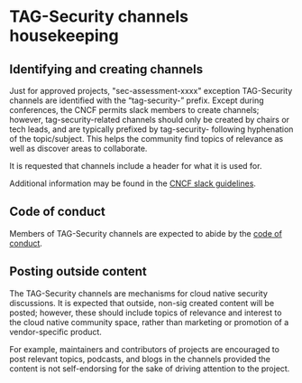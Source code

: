 # TAG-Security channels housekeeping

## Identifying and creating channels
Just for approved projects, "sec-assessment-xxxx" exception TAG-Security channels
are identified with the “tag-security-” prefix.  Except during conferences, the
CNCF permits slack members to create channels; however, tag-security-related
channels should only be created by chairs or tech leads, and are typically
prefixed by tag-security- following hyphenation of the topic/subject.  This
helps the community find topics of relevance as well as discover areas to
collaborate.

It is requested that channels include a header for what it is used for.

Additional information may be found in the [CNCF slack guidelines](https://github.com/cncf/foundation/blob/master/slack-guidelines.md).

## Code of conduct

Members of TAG-Security channels are expected to abide by the [code of conduct](https://github.com/cncf/tag-security/blob/master/CODE-OF-CONDUCT.md).

## Posting outside content

The TAG-Security channels are mechanisms for cloud native security discussions.
It is expected that outside, non-sig created content will be posted; however,
these should include topics of relevance and interest to the cloud native
community space, rather than marketing or promotion of a vendor-specific
product.

For example, maintainers and contributors of projects are encouraged to post
relevant topics, podcasts, and blogs in the channels provided the content is not
self-endorsing for the sake of driving attention to the project.
